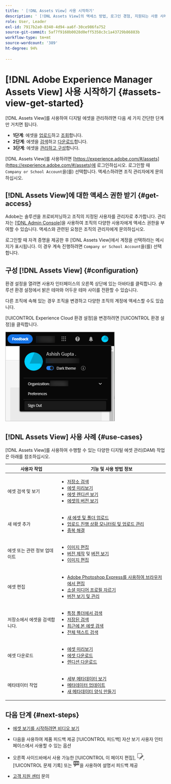 ```yaml
---
title: ' [!DNL Assets View] 사용 시작하기'
description: ' [!DNL Assets View]의 액세스 방법, 로그인 경험, 지원되는 사용 사례 및 알려진 문제'
role: User, Leader
exl-id: 7917b2a0-8340-4d94-aa6f-30ce986fa752
source-git-commit: 5af7f9160b0028d0eff5358c3c1a43729b86883b
workflow-type: tm+mt
source-wordcount: '389'
ht-degree: 94%

---
```


# [!DNL Adobe Experience Manager Assets View] 사용 시작하기 {#assets-view-get-started}

<!-- TBD: Make links for these steps. -->

[!DNL Assets View]를 사용하여 디지털 에셋을 관리하려면 다음 세 가지 간단한 단계만 거치면 됩니다.

* **1단계**: 에셋을 [업로드](/help/assets/add-delete-assets-view.md)하고 [조회](/help/assets/navigate-assets-view.md)합니다.
* **2단계**: 에셋을 [검색](/help/assets/search-assets-view.md)하고 [다운로드](/help/assets/manage-organize-assets-view.md#download)합니다.
* **3단계**: 에셋을 [관리하고 구성](/help/assets/manage-organize-assets-view.md)합니다.

[!DNL Assets View]를 사용하려면 [https://experience.adobe.com/#/assets](https://experience.adobe.com/#/assets)에 로그인하십시오. 로그인할 때 `Company or School Account`을(를) 선택합니다. 액세스하려면 조직 관리자에게 문의하십시오.

<!--In addition, more reference information that can be helpful is [understanding of the user interface](/help/assets/navigate-assets-view.md), [list of use cases](#use-cases), [supported file types](/help/assets/supported-file-formats-assets-view.md), and [known issues](/help/assets/release-notes.md#known-issues).
-->

## [!DNL Assets View]에 대한 액세스 권한 받기 {#get-access}

Adobe는 솔루션을 프로비저닝하고 조직의 지정된 사용자를 관리자로 추가합니다. 관리자는 [[!DNL Admin Console]](https://helpx.adobe.com/kr/enterprise/using/admin-console.html)을 사용하여 조직의 다양한 사용자에게 액세스 권한을 부여할 수 있습니다. 액세스와 관련된 요청은 조직의 관리자에게 문의하십시오.

로그인할 때 자격 증명을 제공한 후 [!DNL Assets View]에서 계정을 선택하라는 메시지가 표시됩니다. 이 경우 계속 진행하려면 `Company or School Account`을(를) 선택합니다.

## 구성 [!DNL Assets View] {#configuration}

환경 설정을 열려면 사용자 인터페이스의 오른쪽 상단에 있는 아바타를 클릭합니다. 솔루션 환경 설정에서 밝은 테마와 어두운 테마 사이를 전환할 수 있습니다.

다른 조직에 속해 있는 경우 조직을 변경하고 다양한 조직의 계정에 액세스할 수도 있습니다.

[!UICONTROL Experience Cloud 환경 설정]을 변경하려면 [!UICONTROL 환경 설정]을 클릭합니다.

![어두운 테마 및 밝은 테마 전환 환경 설정](assets/theme-change.png)

## [!DNL Assets View] 사용 사례 {#use-cases}

[!DNL Assets View]를 사용하여 수행할 수 있는 다양한 디지털 에셋 관리(DAM) 작업은 아래를 참조하십시오.

| 사용자 작업 | 기능 및 사용 방법 정보 |
|-----|------|
| 에셋 검색 및 보기 | <ul> <li>[저장소 검색](/help/assets/navigate-assets-view.md#view-assets-and-details) </li> <li> [에셋 미리보기](/help/assets/navigate-assets-view.md#preview-assets) <li> [에셋 렌디션 보기](/help/assets/add-delete-assets-view.md#renditions) </li> <li>[에셋의 버전 보기](/help/assets/manage-organize-assets-view.md#view-versions)</li></ul> |
| 새 에셋 추가 | <ul> <li>[새 에셋 및 폴더 업로드](/help/assets/add-delete-assets-view.md)</li> <li>[업로드 진행 상황 모니터링 및 업로드 관리](/help/assets/add-delete-assets-view.md#upload-progress)</li> <li>[중복 해결](/help/assets/add-delete-assets-view.md)</li> </ul> |
| 에셋 또는 관련 정보 업데이트 | <ul> <li>[이미지 편집](/help/assets/edit-images-assets-view.md)</li> <li>[버전 제작](/help/assets/manage-organize-assets-view.md#create-versions) 및 [버전 보기](/help/assets/manage-organize-assets-view.md#view-versions)</li> <li>[이미지 편집](/help/assets/edit-images-assets-view.md)</li> </ul> |
| 에셋 편집 | <ul> <li>[Adobe Photoshop Express를 사용하여 브라우저에서 편집](/help/assets/edit-images-assets-view.md)</li> <li>[소셜 미디어 프로필 자르기](/help/assets/edit-images-assets-view.md#crop-straighten-images)</li> <li>[버전 보기 및 관리](/help/assets/manage-organize-assets-view.md#view-versions)</li></ul></ul> |
| 저장소에서 에셋을 검색합니다. | <ul> <li>[특정 폴더에서 검색](/help/assets/search-assets-view.md#refine-search-results)</li> <li>[저장된 검색](/help/assets/search-assets-view.md#saved-search)</li> <li>[최근에 본 에셋 검색](/help/assets/search-assets-view.md)</li> <li>[전체 텍스트 검색](/help/assets/search-assets-view.md) |
| 에셋 다운로드 | <ul> <li> [에셋 미리보기](/help/assets/navigate-assets-view.md#preview-assets) </li> <li> [에셋 다운로드](/help/assets/manage-organize-assets-view.md#download) <li> [렌디션 다운로드](/help/assets/add-delete-assets-view.md#renditions) </li></ul> |
| 메타데이터 작업 | <ul> <li>[세부 메타데이터 보기](/help/assets/metadata-assets-view.md) </li> <li> [메타데이터 업데이트](/help/assets/metadata-assets-view.md#update-metadata)</li> <li> [새 메타데이터 양식 만들기](/help/assets/metadata-assets-view.md#metadata-forms) </li> </ul> |

## 다음 단계 {#next-steps}

* [에셋 보기를 시작하려면 비디오 보기](https://experienceleague.adobe.com/docs/experience-manager-learn/assets-essentials/getting-started.html)

* 다음을 사용하여 제품 피드백 제공 [!UICONTROL 피드백] 자산 보기 사용자 인터페이스에서 사용할 수 있는 옵션

* 오른쪽 사이드바에서 사용 가능한 [!UICONTROL 이 페이지 편집], ![페이지 편집](assets/do-not-localize/edit-page.png), [!UICONTROL 문제 기록] 또는 ![GitHub 문제 생성](assets/do-not-localize/github-issue.png)을 사용하여 설명서 피드백 제공

* [고객 지원 센터](https://experienceleague.adobe.com/?support-solution=General#support) 문의


<!--TBD: Merge the below rows in the table when the use cases are documented/available.

| How do I delete assets? | <ul> <li>[Delete assets](/help/assets/manage-organize.md)</li> <li>Recover deleted assets</li> <li>Permanently delete assets</li> </ul> |
| How do I share assets or find shared assets? | <ul> <li>Shared by me</li> <li>Shared with me</li> <li>Share for comments and review</li> <li>Unshare assets</li> </ul> |
| How do I collaborate with others and get my assets reviewed | <ul> <li>Share for review</li> <li>Provide comments. Resolve and filter comments</li> <li>Annotations on images</li> <li>Assign tasks to specific users and prioritize</li> </ul> |

-->

<!-- 

## ![feedback icon](assets/do-not-localize/feedback-icon.png) Provide product feedback {#provide-feedback}

Adobe welcomes feedback about the solution. To provide feedback without even switching your working application, use the [!UICONTROL Feedback] option in the user interface. It also lets you attach files such as screenshots or video recording of an issue.

  ![feedback option in the interface](assets/feedback-panel.png)

To provide feedback for documentation, click [!UICONTROL Edit this page] ![edit the page](assets/do-not-localize/edit-page.png) or [!UICONTROL Log an issue] ![create a GitHub issue](assets/do-not-localize/github-issue.png) from the right sidebar. You can do one of the following: 

* Make the content updates and submit a GitHub pull request.
* Create an issue or ticket in GitHub. Retain the automatically populated article name when creating an issue.

-->
<!--
>[!MORELIKETHIS]
>
>* [Understand the user interface](/help/assets/navigate-asssets-view.md).
>* [Release notes and known issues](/help/assets/release-notes.md).
>* [Supported file types](/help/assets/supported-file-formats.md).
-->
